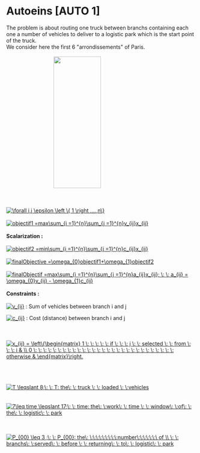 # Autoeins [AUTO 1]

The problem is about routing one truck between branchs containing each one a number of vehicles to deliver to a logistic park which is the start point of the truck.
</br>
We consider here the first 6 "arrondissements" of Paris.
</br>
</br>
<img src="https://blog.locservice.fr/wp-content/uploads/2017/08/location-appartement-paris-1024x854.jpg" width="350" height="350" style="display: block;margin-left: auto;margin-right: auto;width: 50%"/>
</br>
</br>
</br>
<a href="https://www.codecogs.com/eqnedit.php?latex=\forall&space;i,j&space;\epsilon&space;\left&space;\{&space;1&space;\right&space;,...,n\}" target="_blank"><img src="https://latex.codecogs.com/gif.latex?\forall&space;i,j&space;\epsilon&space;\left&space;\{&space;1&space;\right&space;,...,n\}" title="\forall i,j \epsilon \left \{ 1 \right ,...,n\}" /></a></br></br>
<a href="https://www.codecogs.com/eqnedit.php?latex=objectif1&space;=max\sum_{i&space;=1}^{n}\sum_{j&space;=1}^{n}v_{ij}x_{ij}" target="_blank"><img src="https://latex.codecogs.com/gif.latex?objectif1&space;=max\sum_{i&space;=1}^{n}\sum_{j&space;=1}^{n}v_{ij}x_{ij}" title="objectif1 =max\sum_{i =1}^{n}\sum_{j =1}^{n}v_{ij}x_{ij}" /></a>
</br></br>
**Scalarization :** 
</br></br>
<a href="https://www.codecogs.com/eqnedit.php?latex=objectif2&space;=min\sum_{i&space;=1}^{n}\sum_{j&space;=1}^{n}c_{ij}x_{ij}" target="_blank"><img src="https://latex.codecogs.com/gif.latex?objectif2&space;=min\sum_{i&space;=1}^{n}\sum_{j&space;=1}^{n}c_{ij}x_{ij}" title="objectif2 =min\sum_{i =1}^{n}\sum_{j =1}^{n}c_{ij}x_{ij}" /></a></br></br>
<a href="https://www.codecogs.com/eqnedit.php?latex=finalObjective&space;=\omega_{0}objectif1&plus;\omega_{1}objectif2" target="_blank"><img src="https://latex.codecogs.com/gif.latex?finalObjective&space;=\omega_{0}objectif1&plus;\omega_{1}objectif2" title="finalObjective =\omega_{0}objectif1+\omega_{1}objectif2" /></a></br></br>
<a href="https://www.codecogs.com/eqnedit.php?latex=finalObjectif&space;=max\sum_{i&space;=1}^{n}\sum_{j&space;=1}^{n}a_{ij}x_{ij};&space;\:&space;\:&space;a_{ij}&space;=&space;\omega_{0}v_{ij}&space;-&space;\omega_{1}c_{ij}" target="_blank"><img src="https://latex.codecogs.com/gif.latex?finalObjectif&space;=max\sum_{i&space;=1}^{n}\sum_{j&space;=1}^{n}a_{ij}x_{ij};&space;\:&space;\:&space;a_{ij}&space;=&space;\omega_{0}v_{ij}&space;-&space;\omega_{1}c_{ij}" title="finalObjectif =max\sum_{i =1}^{n}\sum_{j =1}^{n}a_{ij}x_{ij}; \: \: a_{ij} = \omega_{0}v_{ij} - \omega_{1}c_{ij}" /></a>
</br></br>
**Constraints :** 
</br></br>
<a href="https://www.codecogs.com/eqnedit.php?latex=v_{ij}" target="_blank"><img src="https://latex.codecogs.com/gif.latex?v_{ij}" title="v_{ij}" /></a>
: Sum of vehicles between branch i and j

<a href="https://www.codecogs.com/eqnedit.php?latex=c_{ij}" target="_blank"><img src="https://latex.codecogs.com/gif.latex?c_{ij}" title="c_{ij}" /></a>
: Cost (distance) between branch i and j
</br>
</br>
</br>
</br>
<a href="https://www.codecogs.com/eqnedit.php?latex=x_{ij}&space;=&space;\left\{\begin{matrix}&space;1&space;\:&space;\:&space;\:&space;\:&space;\:&space;if&space;\:&space;\:&space;\:&space;j&space;\:&space;\:&space;selected&space;\:&space;\:&space;from&space;\:&space;\:&space;\:&space;i&space;&&space;\\&space;0&space;\:&space;\:&space;\:&space;\:&space;\:&space;\:&space;\:&space;\:&space;\:&space;\:&space;\:&space;\:&space;\:&space;\:&space;\:&space;\:&space;\:&space;\:&space;\:&space;\:&space;\:&space;\:&space;\:&space;\:&space;\:&space;\:&space;\:&space;\:&space;\:&space;otherwise&space;&&space;\end{matrix}\right." target="_blank"><img src="https://latex.codecogs.com/gif.latex?x_{ij}&space;=&space;\left\{\begin{matrix}&space;1&space;\:&space;\:&space;\:&space;\:&space;\:&space;if&space;\:&space;\:&space;\:&space;j&space;\:&space;\:&space;selected&space;\:&space;\:&space;from&space;\:&space;\:&space;\:&space;i&space;&&space;\\&space;0&space;\:&space;\:&space;\:&space;\:&space;\:&space;\:&space;\:&space;\:&space;\:&space;\:&space;\:&space;\:&space;\:&space;\:&space;\:&space;\:&space;\:&space;\:&space;\:&space;\:&space;\:&space;\:&space;\:&space;\:&space;\:&space;\:&space;\:&space;\:&space;\:&space;otherwise&space;&&space;\end{matrix}\right." title="x_{ij} = \left\{\begin{matrix} 1 \: \: \: \: \: if \: \: \: j \: \: selected \: \: from \: \: \: i & \\ 0 \: \: \: \: \: \: \: \: \: \: \: \: \: \: \: \: \: \: \: \: \: \: \: \: \: \: \: \: \: otherwise & \end{matrix}\right." /></a>
</br>
</br>
</br>
</br>

<a href="https://www.codecogs.com/eqnedit.php?latex=T&space;\leqslant&space;8;\:&space;\:&space;T:&space;the\:&space;\:&space;truck&space;\:&space;\:&space;loaded&space;\:&space;\:vehicles" target="_blank"><img src="https://latex.codecogs.com/gif.latex?T&space;\leqslant&space;8;\:&space;\:&space;T:&space;the\:&space;\:&space;truck&space;\:&space;\:&space;loaded&space;\:&space;\:vehicles" title="T \leqslant 8;\: \: T: the\: \: truck \: \: loaded \: \:vehicles" /></a>
</br>
</br>
</br>
<a href="https://www.codecogs.com/eqnedit.php?latex=7\leq&space;time&space;\leqslant&space;17;\:&space;\:&space;time:&space;the\:&space;\:work\:&space;\:&space;time&space;\:&space;\:&space;window\:&space;\:of\:&space;\:&space;the\:&space;\:&space;logistic\:&space;\:&space;park" target="_blank"><img src="https://latex.codecogs.com/gif.latex?7\leq&space;time&space;\leqslant&space;17;\:&space;\:&space;time:&space;the\:&space;\:work\:&space;\:&space;time&space;\:&space;\:&space;window\:&space;\:of\:&space;\:&space;the\:&space;\:&space;logistic\:&space;\:&space;park" title="7\leq time \leqslant 17;\: \: time: the\: \:work\: \: time \: \: window\: \:of\: \: the\: \: logistic\: \: park" /></a>
</br>
</br>
</br>

<a href="https://www.codecogs.com/eqnedit.php?latex=P_{00}&space;\leq&space;3&space;;\:&space;\:&space;P_{00}:&space;the\:&space;\:\:\:\:\:\:\:\:\:number\:\:\:\:\:\:\&space;of&space;\\&space;\:&space;\:&space;branchs\:&space;\:served\:&space;\:&space;before&space;\:&space;\:&space;returning\:&space;\:&space;to\:&space;\:&space;logistic\:&space;\:&space;park" target="_blank"><img src="https://latex.codecogs.com/gif.latex?P_{00}&space;\leq&space;3&space;;\:&space;\:&space;P_{00}:&space;the\:&space;\:\:\:\:\:\:\:\:\:number\:\:\:\:\:\:\&space;of&space;\\&space;\:&space;\:&space;branchs\:&space;\:served\:&space;\:&space;before&space;\:&space;\:&space;returning\:&space;\:&space;to\:&space;\:&space;logistic\:&space;\:&space;park" title="P_{00} \leq 3 ;\: \: P_{00}: the\: \:\:\:\:\:\:\:\:\:number\:\:\:\:\:\:\ of \\ \: \: branchs\: \:served\: \: before \: \: returning\: \: to\: \: logistic\: \: park" /></a>
